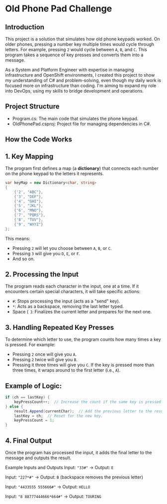 # Old Phone Pad Challenge
## Introduction
This project is a solution that simulates how old phone keypads worked. On older phones, pressing a number key multiple times would cycle through letters. For example, pressing `2` would cycle between `A`, `B`, and `C`. This program takes a sequence of key presses and converts them into a message.

As a System and Platform Engineer with expertise in managing infrastructure and OpenShift environments, I created this project to show my understanding of C# and problem-solving, even though my daily work is focused more on infrastructure than coding. I'm aiming to expand my role into DevOps, using my skills to bridge development and operations.

## Project Structure
- Program.cs: The main code that simulates the phone keypad.
- OldPhonePad.csproj: Project file for managing dependencies in C#.

## How the Code Works

## 1. Key Mapping
The program first defines a map (a **dictionary**) that connects each number on the phone keypad to the letters it represents.

```csharp
var keyMap = new Dictionary<char, string>
{
    {'2', "ABC"},
    {'3', "DEF"},
    {'4', "GHI"},
    {'5', "JKL"},
    {'6', "MNO"},
    {'7', "PQRS"},
    {'8', "TUV"},
    {'9', "WXYZ"}
};
```

This means:

- Pressing `2` will let you choose between `A`, `B`, or `C`.
- Pressing `3` will give you `D`, `E`, or `F`.
- And so on.

## 2. Processing the Input
The program reads each character in the input, one at a time. If it encounters certain special characters, it will take specific actions:

- `#`: Stops processing the input (acts as a "send" key).
- `*`: Acts as a backspace, removing the last letter typed.
- Space (` `): Finalizes the current letter and prepares for the next one.

## 3. Handling Repeated Key Presses
To determine which letter to use, the program counts how many times a key is pressed. For example:

- Pressing `2` once will give you `A`.
- Pressing `2` twice will give you `B`.
- Pressing it three times will give you `C`.
If the key is pressed more than three times, it wraps around to the first letter (i.e., `A`).

## Example of Logic:
```csharp
if (ch == lastKey) {
    keyPressCount++;  // Increase the count if the same key is pressed again.
} else {
    result.Append(currentChar);  // Add the previous letter to the result.
    lastKey = ch;  // Reset for the new key.
    keyPressCount = 1;
}
```
## 4. Final Output
Once the program has processed the input, it adds the final letter to the message and outputs the result.

Example Inputs and Outputs
Input: `"33#"` → Output: `E`

Input: `"227*#"` → Output: `B` (backspace removes the previous letter)

Input: `"4433555 555666#"` → Output: `HELLO`

Input: `"8 88777444666*664#"` → Output: `TOURING`
